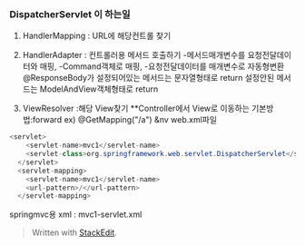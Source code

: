
### DispatcherServlet 이 하는일
1) HandlerMapping : URL에 해당컨트롤 찾기

2) HandlerAdapter : 컨트롤러용 메서드 호출하기
-메서드매개변수를 요청전달데이터와 매핑, 
-Command객체로 매핑, 
-요청전달데이터를 매개변수로 자동형변환
@ResponseBody가 설정되어있는 메서드는 문자열형태로 return
설정안된 메서드는 ModelAndView객체형태로 return

3) ViewResolver :해당 View찾기
**Controller에서 View로 이동하는 기본방법:forward
ex) @GetMapping("/a")
&nv
web.xml파일 
```java
<servlet>
    <servlet-name>mvc1</servlet-name>
    <servlet-class>org.springframework.web.servlet.DispatcherServlet</servlet-class>
  </servlet>
  <servlet-mapping>
    <servlet-name>mvc1</servlet-name>
    <url-pattern>/</url-pattern>
  </servlet-mapping>
```
springmvc용 xml :  mvc1-servlet.xml
> Written with [StackEdit](https://stackedit.io/).
<!--stackedit_data:
eyJoaXN0b3J5IjpbMjAwOTM5MjMyNl19
-->